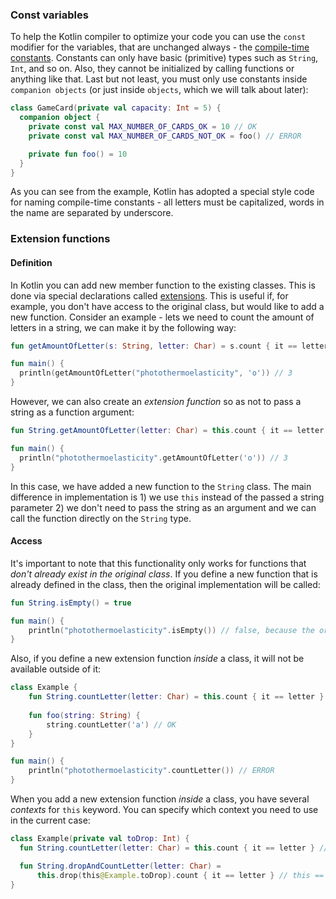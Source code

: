 ### Const variables

To help the Kotlin compiler to optimize your code you can use the `const` modifier for the variables, that are unchanged always - the [compile-time constants](https://kotlinlang.org/docs/properties.html#compile-time-constants).
Constants can only have basic (primitive) types such as `String`, `Int`, and so on.
Also, they cannot be initialized by calling functions or anything like that.
Last but not least, you must only use constants inside `companion objects` (or just inside `objects`, which we will talk about later):

```kotlin
class GameCard(private val capacity: Int = 5) {
  companion object {
    private const val MAX_NUMBER_OF_CARDS_OK = 10 // OK
    private const val MAX_NUMBER_OF_CARDS_NOT_OK = foo() // ERROR

    private fun foo() = 10
  }
}
```

As you can see from the example, Kotlin has adopted a special style code for naming compile-time constants - all letters must be capitalized, words in the name are separated by underscore.

### Extension functions

#### Definition

In Kotlin you can add new member function to the existing classes. This is done via special declarations called [extensions](https://kotlinlang.org/docs/extensions.html).
This is useful if, for example, you don't have access to the original class, but would like to add a new function.
Consider an example - lets we need to count the amount of letters in a string, we can make it by the following way:

```kotlin
fun getAmountOfLetter(s: String, letter: Char) = s.count { it == letter }

fun main() {
  println(getAmountOfLetter("photothermoelasticity", 'o')) // 3
}
```

However, we can also create an _extension function_ so as not to pass a string as a function argument:
```kotlin
fun String.getAmountOfLetter(letter: Char) = this.count { it == letter }

fun main() {
  println("photothermoelasticity".getAmountOfLetter('o')) // 3
}
```

In this case, we have added a new function to the `String` class.
The main difference in implementation is 1) we use `this` instead of the passed a string parameter 2) we don't need to pass the string as an argument and we
can call the function directly on the `String` type.

#### Access

It's important to note that this functionality only works for functions that _don't already exist in the original class_.
If you define a new function that is already defined in the class, then the original implementation will be called:

```kotlin
fun String.isEmpty() = true

fun main() {
    println("photothermoelasticity".isEmpty()) // false, because the original isEmpty function was called
}
```

Also, if you define a new extension function _inside_ a class, it will not be available outside of it:

```kotlin
class Example {
    fun String.countLetter(letter: Char) = this.count { it == letter }
    
    fun foo(string: String) {
        string.countLetter('a') // OK
    }
}

fun main() {
    println("photothermoelasticity".countLetter()) // ERROR
}
```

<div class="hint" title="Several `this` inside one class">

When you add a new extension function _inside_ a class, you have several _contexts_ for `this` keyword.
You can specify which context you need to use in the current case:

  ```kotlin
  class Example(private val toDrop: Int) {
    fun String.countLetter(letter: Char) = this.count { it == letter } // this == String
  
    fun String.dropAndCountLetter(letter: Char) = 
        this.drop(this@Example.toDrop).count { it == letter } // this == String, this@Example == Example
  }
  ```
</div>